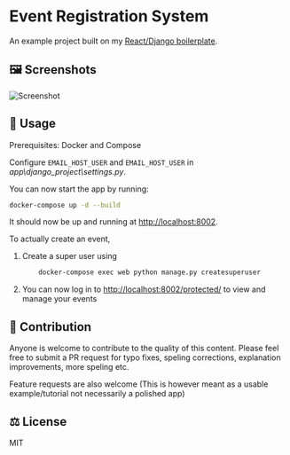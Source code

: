 # Event Registration System

An example project built on my [React/Django boilerplate](example.com).

## 🖼 Screenshots

![Screenshot](https://github.com/Garfield1002/Event-Reservation/blob/master/Screenshot.png?raw=true)

## 📖 Usage

Prerequisites: Docker and Compose

Configure `EMAIL_HOST_USER` and `EMAIL_HOST_USER` in _app\\django_project\\settings.py_.

You can now start the app by running:

```bash
docker-compose up -d --build

```

It should now be up and running at [http://localhost:8002](http://localhost:8002).

To actually create an event,

1. Create a super user using

   ```bash
       docker-compose exec web python manage.py createsuperuser
   ```

2. You can now log in to [http://localhost:8002/protected/](http://localhost:8002/protected/) to view and manage your events

## 🍕 Contribution

Anyone is welcome to contribute to the quality of this content. Please feel free to submit a PR request for typo fixes, speling corrections, explanation improvements, more speling etc.

Feature requests are also welcome (This is however meant as a usable example/tutorial not necessarily a polished app)

## ⚖ License

MIT
